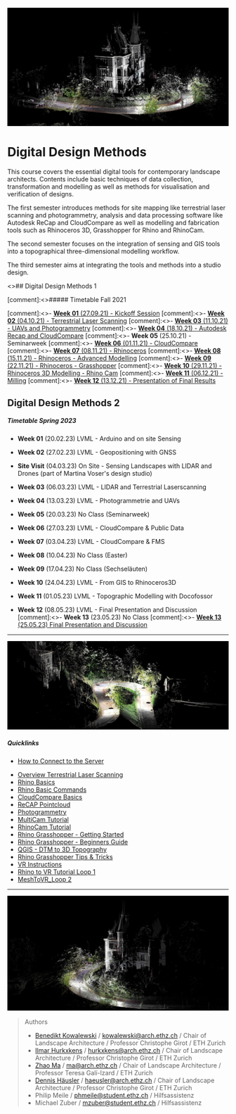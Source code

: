 
![TitleImage](./doc/00_DDMI_Perspective_I.jpg)

# Digital Design Methods

This course covers the essential digital tools for contemporary landscape architects. Contents include basic techniques of data collection, transformation and modelling as well as methods for visualisation and verification of designs.

The first semester introduces methods for site mapping like terrestrial laser scanning and photogrammetry, analysis and data processing software like Autodesk ReCap and CloudCompare as well as modelling and fabrication tools such as Rhinoceros 3D, Grasshopper for Rhino and RhinoCam.

The second semester focuses on the integration of sensing and GIS tools into a topographical three-dimensional modelling workflow.

The third semester aims at integrating the tools and methods into a studio design.

<>## Digital Design Methods 1

[comment]:<>##### Timetable Fall 2021

[comment]:<>- [**Week 01** (27.09.21) - Kickoff Session](Timetable_DDM_I/Week_01.md)
[comment]:<>- [**Week 02** (04.10.21) - Terrestrial Laser Scanning](Timetable_DDM_I/Week_02.md)
[comment]:<>- [**Week 03** (11.10.21) - UAVs and Photogrammetry](Timetable_DDM_I/Week_03.md)
[comment]:<>- [**Week 04** (18.10.21) - Autodesk Recap and CloudCompare](Timetable_DDM_I/Week_04.md)
[comment]:<>- **Week 05** (25.10.21) - Seminarweek
[comment]:<>- [**Week 06** (01.11.21) - CloudCompare](Timetable_DDM_I/Week_06.md)
[comment]:<>- [**Week 07** (08.11.21) - Rhinoceros](Timetable_DDM_I/Week_07.md)
[comment]:<>- [**Week 08** (15.11.21) - Rhinoceros - Advanced Modelling](Timetable_DDM_I/Week_08.md)
[comment]:<>- [**Week 09** (22.11.21) - Rhinoceros - Grasshopper](Timetable_DDM_I/Week_09.md)
[comment]:<>- [**Week 10** (29.11.21) - Rhinoceros 3D Modelling - Rhino Cam](Timetable_DDM_I/Week_10.md)
[comment]:<>- [**Week 11** (06.12.21) - Milling](Timetable_DDM_I/Week_11.md)
[comment]:<>- [**Week 12** (13.12.21) - Presentation of Final Results](Timetable_DDM_I/Week_12.md)

## Digital Design Methods 2

##### Timetable Spring 2023

- **Week 01** (20.02.23) LVML - Arduino and on site Sensing
- **Week 02** (27.02.23) LVML - Geopositioning with GNSS

- **Site Visit** (04.03.23) On Site - Sensing Landscapes with LIDAR and Drones (part of Martina Voser's design studio)

- **Week 03** (06.03.23) LVML - LIDAR and Terrestrial Laserscanning
- **Week 04** (13.03.23) LVML - Photogrammetrie and UAVs
- **Week 05** (20.03.23) No Class (Seminarweek)
- **Week 06** (27.03.23) LVML - CloudCompare & Public Data
- **Week 07** (03.04.23) LVML - CloudCompare & FMS
- **Week 08** (10.04.23) No Class (Easter)
- **Week 09** (17.04.23) No Class (Sechseläuten)
- **Week 10** (24.04.23) LVML - From GIS to Rhinoceros3D
- **Week 11** (01.05.23) LVML - Topographic Modelling with Docofossor
- **Week 12** (08.05.23) LVML - Final Presentation and Discussion
[comment]:<>- **Week 13** (23.05.23) No Class
[comment]:<>- [**Week 13** (25.05.23) Final Presentation and Discussion](Timetable_DDM_II/Week_14.md)

---

![TitleImage](./doc/00_DDMI_Perspective_II.jpg)


##### Quicklinks

- [How to Connect to the Server](06_Serveracesstutorial.md)
<!-- [History of the Site](00_History_of_the_Site.md) -->
- [Overview Terrestrial Laser Scanning](13_Terrestrial_Laser_Scanning.md)
- [Rhino Basics](01_Rhino_Tutorial.md)
- [Rhino Basic Commands](02_Rhino_Basic_Commands.md)
- [CloudCompare Basics](03_Cloudcompare_Tutorial.md)
- [ReCAP Pointcloud](04_ReCAP_Tutorial.md)
- [Photogrammetry](05_Photogrammetry.md)
- [MultiCam Tutorial](09_MultiCam_Tutorial.md)
- [RhinoCam Tutorial](10_RhinoCam_Tutorial.md)
- [Rhino Grasshopper - Getting Started](08_Grasshopper.md)
- [Rhino Grasshopper - Beginners Guide](08.1_Grasshopper_mz.md)
- [QGIS - DTM to 3D Topography](11_QGIS_Topography.md)
- [Rhino Grasshopper Tips & Tricks](12_Rhino_Grasshopper_Tips_and_Tricks.md)
- [VR Instructions](15_VR-Instructions.md)
- [Rhino to VR Tutorial Loop 1](16_RhinoToVR_Loop.md)
- [MeshToVR_Loop 2](17_MeshToVR_Loop_II.md)

---

![TitleImageII](./doc/00_DDMI_Perspective_III.jpg)

> Authors
> * [Benedikt Kowalewski](https://dfab.ch/people/benedikt-kowalewski-2) / kowalewski@arch.ethz.ch / Chair of Landscape Architecture / Professor Christophe Girot / ETH Zurich
> * [Ilmar Hurkxkens](https://ilmarhurkxkens.com/) / hurkxkens@arch.ethz.ch / Chair of Landscape Architecture / Professor Christophe Girot / ETH Zurich
> * [Zhao Ma](https://beyond-disciplines.com) / ma@arch.ethz.ch / Chair of Landscape Architecture / Professor Teresa Galí-Izard / ETH Zurich
> * [Dennis Häusler](https://girot.arch.ethz.ch/?team=dennis-hausler) / haeusler@arch.ethz.ch / Chair of Landscape Architecture / Professor Christophe Girot / ETH Zurich
> * Philip Meile / phmeile@student.ethz.ch / Hilfsassistenz
> * Michael Zuber  / mzuber@student.ethz.ch / Hilfsassistenz
